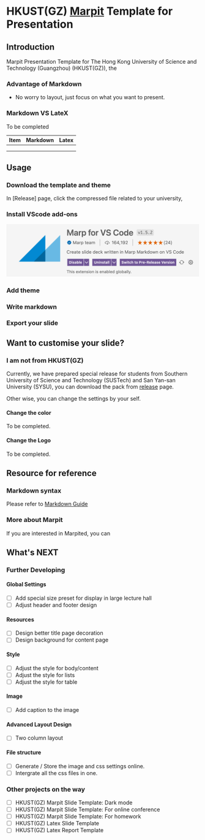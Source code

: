 # HKUST(GZ) [Marpit](https://marpit.marp.app/) Template for Presentation

## Introduction

Marpit Presentation Template for The Hong Kong University of Science and Technology (Guangzhou) (HKUST(GZ)), the

### Advantage of Markdown

- No worry to layout, just focus on what you want to present.

### Markdown VS LateX

To be completed


| Item | Markdown | Latex |
| ------ | ---------- | ------- |
|      |          |       |
|      |          |       |
|      |          |       |

## Usage

### Download the template and theme

In [Release] page, click the compressed file related to your university, 

### Install VScode add-ons


![](Image/Marpit-install.png)

### Add theme

### Write markdown

### Export your slide

## Want to customise your slide?

### I am not from HKUST(GZ)

Currently, we have prepared special release for students from Southern University of Science and Technology (SUSTech) and San Yan-san University (SYSU), you can download the pack from [release]() page.

Other wise, you can change the settings by your self.

#### Change the color

To be completed.

#### Change the Logo

To be completed.


## Resource for reference

### Markdown syntax

Please refer to [Markdown Guide](https://www.markdownguide.org/)

### More about Marpit

If you are interested in Marpited, you can 


## What's NEXT

### Further Developing

#### Global Settings

- [ ] Add special size preset for display in large lecture hall
- [ ] Adjust header and footer design

#### Resources

- [ ] Design better title page decoration
- [ ] Design background for content page

#### Style

- [ ] Adjust the style for body/content
- [ ] Adjust the style for lists
- [ ] Adjust the style for table

#### Image

* [ ] Add caption to the image

#### Advanced Layout Design

- [ ] Two column layout

#### File structure

* [ ] Generate / Store the image and css settings online.
* [ ] Intergrate all the css files in one.

### Other projects on the way

- [ ] HKUST(GZ) Marpit Slide Template: Dark mode
- [ ] HKUST(GZ) Marpit Slide Template: For online conference
- [ ] HKUST(GZ) Marpit Slide Template: For homework
- [ ] HKUST(GZ) Latex Slide Template
- [ ] HKUST(GZ) Latex Report Template
